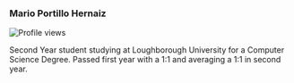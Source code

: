 ### Mario Portillo Hernaiz

![Profile views](https://gpvc.arturio.dev/[marioportillohernaiz])

Second Year student studying at Loughborough University for a Computer Science Degree. Passed first year with a 1:1 and averaging a 1:1 in second year.

<!--
Here are some ideas to get you started:

- 🔭 I’m currently working on ...
- 🌱 I’m currently learning ...
- 👯 I’m looking to collaborate on ...
- 🤔 I’m looking for help with ...
- 💬 Ask me about ...
- 📫 How to reach me: ...
- 😄 Pronouns: ...
- ⚡ Fun fact: ...
-->
